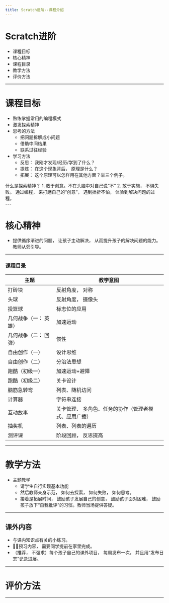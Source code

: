 ```yaml
---
title: Scratch进阶--课程介绍
---
```


# Scratch进阶
* 课程目标
* 核心精神
* 课程目录
* 教学方法
* 评价方法

---

# 课程目标
* 熟练掌握常用的编程模式
* 激发探索精神
* 思考的方法
  * 把问题拆解成小问题
  * 借助中间结果
  * 联系过往经验
* 学习方法
  * 反思： 我刚才发现/经历/学到了什么？
  * 提炼： 在这个现象背后， 原理是什么？
  * 拓展： 这个原理可以怎样用在其他方面？举三个例子。

<aside class="Notes">
    什么是探索精神？
    1. 敢于创意。不在头脑中对自己说“不”
    2. 敢于实施， 不惧失败。
    通过编程， 来打磨自己的“创意”， 遇到挫折不怕， 体验到解决问题的过程。
</aside>
---

# 核心精神
* 提供循序渐进的问题， 让孩子主动解决， 从而提升孩子的解决问题的能力。 教师从旁引导。

---

### 课程目录

| 主题                  | 教学意图                                              |
|-----------------------|-------------------------------------------------------|
| 打砖块                | 反射角度， 对称                                       |
| 头球                  | 反射角度， 摄像头                                     |
| 投篮球                | 标志位的应用                                          |
| 几何战争（一： 英雄） | 加速运动                                              |
| 几何战争（二： 回弹） | 惯性                                                  |
| 自由创作（一）        | 设计思维                                              |
| 自由创作（二）        | 分治法思想                                            |
| 跑酷（初级一）        | 加速运动+避障                                         |
| 跑酷（初级二）        | 关卡设计                                              |
| 脑筋急转弯                 | 列表、随机访问                                        |
| 计算器                | 字符串连接                                            |
| 互动故事              | 关卡管理、 多角色、任务的协作（管理者模式、应用广播） |
| 抽奖机                | 列表、列表的遍历                                      |
| 测评课                | 阶段回顾， 反思提高                                   |

---

# 教学方法
* 主题教学
  * 请学生自行实现基本功能
  * 然后教师亲身示范， 如何去探索， 如何失败， 如何思考。
  * 接着是拓展时间， 鼓励孩子发展自己的创意， 鼓励孩子面对困难， 鼓励孩子放下“自我批评”的习惯。教师当场提供答疑。

---

## 课外内容
  * 与课内知识点有关的小练习。
  * 预习内容， 需要同学提前在家里完成。
  * （推荐， 不强求）每个孩子自己的课外项目， 每周发布一次， 并且用“发布日志”记录进展。

---

# 评价方法

---
